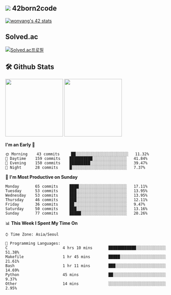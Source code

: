 
## <img src="https://img.shields.io/badge/-000000?style=flat&logo=42&logoColor=white"> 42born2code
[![wonyang's 42 stats](https://badge42.vercel.app/api/v2/cl5nhe5b6007809kydha7ht42/stats?cursusId=21&coalitionId=88)](https://profile.intra.42.fr/users/wonyang)

## Solved.ac
[![Solved.ac프로필](http://mazassumnida.wtf/api/v2/generate_badge?boj=bennyws)](https://solved.ac/bennyws)

## 🛠️ Github Stats
<p>
  <img height="180em" src="https://github-readme-stats-veggie-garden.vercel.app/api?username=gemstoneyang&show_icons=true&include_all_commits=true&bg_color=30,e96443,904e95&title_color=fff&text_color=fff">
  <img height="180em" src="https://github-readme-stats-veggie-garden.vercel.app/api/top-langs/?username=gemstoneyang&layout=compact&bg_color=30,e96443,904e95&title_color=fff&text_color=fff">
</p>

<!--START_SECTION:waka-->
**I'm an Early 🐤** 

```text
🌞 Morning    43 commits     ██░░░░░░░░░░░░░░░░░░░░░░░   11.32% 
🌆 Daytime    159 commits    ██████████░░░░░░░░░░░░░░░   41.84% 
🌃 Evening    150 commits    █████████░░░░░░░░░░░░░░░░   39.47% 
🌙 Night      28 commits     █░░░░░░░░░░░░░░░░░░░░░░░░   7.37%

```
📅 **I'm Most Productive on Sunday** 

```text
Monday       65 commits     ████░░░░░░░░░░░░░░░░░░░░░   17.11% 
Tuesday      53 commits     ███░░░░░░░░░░░░░░░░░░░░░░   13.95% 
Wednesday    53 commits     ███░░░░░░░░░░░░░░░░░░░░░░   13.95% 
Thursday     46 commits     ███░░░░░░░░░░░░░░░░░░░░░░   12.11% 
Friday       36 commits     ██░░░░░░░░░░░░░░░░░░░░░░░   9.47% 
Saturday     50 commits     ███░░░░░░░░░░░░░░░░░░░░░░   13.16% 
Sunday       77 commits     █████░░░░░░░░░░░░░░░░░░░░   20.26%

```


📊 **This Week I Spent My Time On** 

```text
⌚︎ Time Zone: Asia/Seoul

💬 Programming Languages: 
C                        4 hrs 10 mins       ████████████░░░░░░░░░░░░░   51.38% 
Makefile                 1 hr 45 mins        █████░░░░░░░░░░░░░░░░░░░░   21.61% 
Bash                     1 hr 11 mins        ███░░░░░░░░░░░░░░░░░░░░░░   14.69% 
Python                   45 mins             ██░░░░░░░░░░░░░░░░░░░░░░░   9.37% 
Other                    14 mins             ░░░░░░░░░░░░░░░░░░░░░░░░░   2.95%

```


<!--END_SECTION:waka-->
